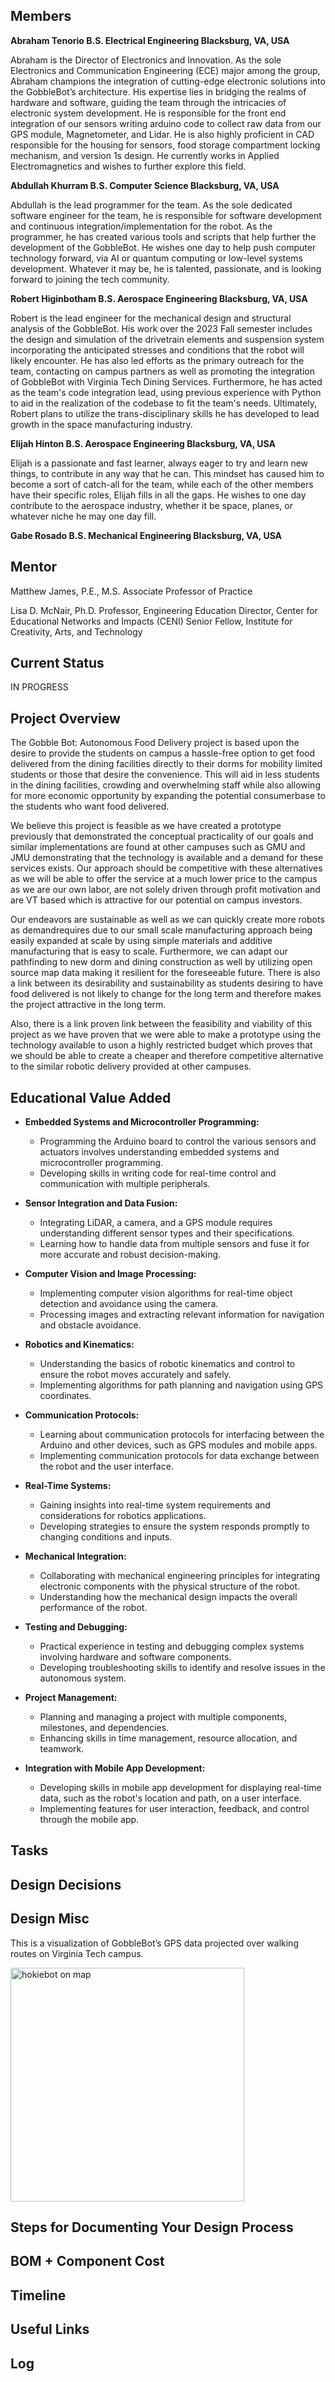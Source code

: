 ## Members
**Abraham Tenorio
B.S. Electrical Engineering
Blacksburg, VA, USA**

Abraham is the Director of Electronics and Innovation. As the sole Electronics and Communication Engineering (ECE) major among the group, Abraham champions the integration of cutting-edge electronic solutions into the GobbleBot’s architecture. His expertise lies in bridging the realms of hardware and software, guiding the team through the intricacies of electronic system development. He is responsible for the front end integration of our sensors writing arduino code to collect raw data from our GPS module, Magnetometer, and Lidar. He is also highly proficient in CAD responsible for the housing for sensors, food storage compartment locking mechanism, and version 1s design. He currently works in Applied Electromagnetics and wishes to further explore this field.

**Abdullah Khurram
B.S. Computer Science
Blacksburg, VA, USA**

Abdullah is the lead programmer for the team. As the sole dedicated software engineer for the team, he is responsible for software development and continuous integration/implementation for the robot. As the programmer, he has created various tools and scripts that help further the development of the GobbleBot. He wishes one day to help push computer technology forward, via AI or quantum computing or low-level systems development. Whatever it may be, he is talented, passionate, and is looking forward to joining the tech community. 

**Robert Higinbotham
B.S. Aerospace Engineering
Blacksburg, VA, USA**

Robert is the lead engineer for the mechanical design and structural analysis of the GobbleBot. His work over the 2023 Fall semester includes the design and simulation of the drivetrain elements and suspension system incorporating the anticipated stresses and conditions that the robot will likely encounter. He has also led efforts as the primary outreach for the team, contacting on campus partners as well as promoting the integration of GobbleBot with Virginia Tech Dining Services. Furthermore, he has acted as the team's code integration lead, using previous experience with Python to aid in the realization of the codebase to fit the team's needs. Ultimately, Robert plans to utilize the trans-disciplinary skills he has developed to lead growth in the space manufacturing industry.

**Elijah Hinton
B.S. Aerospace Engineering
Blacksburg, VA, USA**

Elijah is a passionate and fast learner, always eager to try and learn new things, to contribute in any way that he can. This mindset has caused him to become a sort of catch-all for the team, while each of the other members have their specific roles, Elijah fills in all the gaps. He wishes to one day contribute to the aerospace industry, whether it be space, planes, or whatever niche he may one day fill. 

**Gabe Rosado
B.S. Mechanical Engineering
Blacksburg, VA, USA**

## Mentor
Matthew James, P.E., M.S.
Associate Professor of Practice

Lisa D. McNair, Ph.D.
Professor, Engineering Education
Director, Center for Educational Networks and Impacts (CENI)
Senior Fellow, Institute for Creativity, Arts, and Technology

## Current Status
IN PROGRESS

## Project Overview

The Gobble Bot: Autonomous Food Delivery project is based upon the desire to provide the students on campus a hassle-free option to get food delivered from the dining facilities directly to their dorms for mobility limited students or those that desire the convenience. This will aid in less students in the dining facilities, crowding and overwhelming staff while also allowing for more economic opportunity by expanding the potential consumerbase to the students who want food delivered.

We believe this project is feasible as we have created a prototype previously that demonstrated the conceptual practicality of our goals and similar implementations are found at other campuses such as GMU and JMU demonstrating that the technology is available and a demand for these services exists. Our approach should be competitive with these alternatives as we will be able to offer the service at a much lower price to the campus as we are our own labor, are not solely driven through profit motivation and are VT based which is attractive for our potential on campus investors.

Our endeavors are sustainable as well as we can quickly create more robots as demandrequires due to our small scale manufacturing approach being easily expanded at scale by using simple materials and additive manufacturing that is easy to scale. Furthermore, we can adapt our pathfinding to new dorm and dining construction as well by utilizing open source map data making it resilient for the foreseeable future. There is also a link between its desirability and sustainability as students desiring to have food delivered is not likely to change for the long term and therefore makes the project attractive in the long term.

Also, there is a link proven link between the feasibility and viability of this project as we have proven that we were able to make a prototype using the technology available to uson a highly restricted budget which proves that we should be able to create a cheaper and therefore competitive alternative to the similar robotic delivery provided at other campuses.


## Educational Value Added

*   **Embedded Systems and Microcontroller Programming:**
    
    *   Programming the Arduino board to control the various sensors and actuators involves understanding embedded systems and microcontroller programming.
    *   Developing skills in writing code for real-time control and communication with multiple peripherals.
*   **Sensor Integration and Data Fusion:**
    
    *   Integrating LiDAR, a camera, and a GPS module requires understanding different sensor types and their specifications.
    *   Learning how to handle data from multiple sensors and fuse it for more accurate and robust decision-making.
*   **Computer Vision and Image Processing:**
    
    *   Implementing computer vision algorithms for real-time object detection and avoidance using the camera.
    *   Processing images and extracting relevant information for navigation and obstacle avoidance.
*   **Robotics and Kinematics:**
    
    *   Understanding the basics of robotic kinematics and control to ensure the robot moves accurately and safely.
    *   Implementing algorithms for path planning and navigation using GPS coordinates.
*   **Communication Protocols:**
    
    *   Learning about communication protocols for interfacing between the Arduino and other devices, such as GPS modules and mobile apps.
    *   Implementing communication protocols for data exchange between the robot and the user interface.
*   **Real-Time Systems:**
    
    *   Gaining insights into real-time system requirements and considerations for robotics applications.
    *   Developing strategies to ensure the system responds promptly to changing conditions and inputs.
*   **Mechanical Integration:**
    
    *   Collaborating with mechanical engineering principles for integrating electronic components with the physical structure of the robot.
    *   Understanding how the mechanical design impacts the overall performance of the robot.
*   **Testing and Debugging:**
    
    *   Practical experience in testing and debugging complex systems involving hardware and software components.
    *   Developing troubleshooting skills to identify and resolve issues in the autonomous system.
*   **Project Management:**
    
    *   Planning and managing a project with multiple components, milestones, and dependencies.
    *   Enhancing skills in time management, resource allocation, and teamwork.
*   **Integration with Mobile App Development:**
    
    *   Developing skills in mobile app development for displaying real-time data, such as the robot's location and path, on a user interface.
    *   Implementing features for user interaction, feedback, and control through the mobile app.

## Tasks

<!-- Your Text Here. You may work with your mentor on this later when they are assigned -->

## Design Decisions

<!-- Your Text Here. You may work with your mentor on this later when they are assigned -->

## Design Misc

This is a visualization of GobbleBot’s GPS data projected over walking routes on Virginia Tech campus.

<img width="374" alt="hokiebot on map" src="https://github.com/CarpenterA1/Gobble-bot/assets/114365656/d591192c-127e-4670-b271-d62903394943">





## Steps for Documenting Your Design Process

<!-- Your Text Here. You may work with your mentor on this later when they are assigned -->

## BOM + Component Cost

<!-- Your Text Here. You may work with your mentor on this later when they are assigned -->

## Timeline

<!-- Your Text Here. You may work with your mentor on this later when they are assigned -->

## Useful Links

<!-- Your Text Here. You may work with your mentor on this later when they are assigned -->

## Log

<!-- Your Text Here. You may work with your mentor on this later when they are assigned -->
